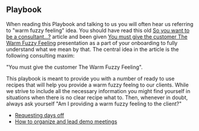 ## Playbook

When reading this Playbook and talking to us you will often hear us referring to "warm fuzzy feeling" idea. You should have read this old [So you want to be a consultant...?](http://www.unixwiz.net/techtips/be-consultant.html) article and been given [You must give the customer The Warm Fuzzy Feeling](https://docs.google.com/presentation/d/1ZgmWL8z5r3vQ8G0LZIT87Xz9YlJb9Yx2I0YJTr-rzgE/edit?usp=sharing) presentation as a part of your onboarding to fully understand what we mean by that. The central idea in the article is the following consulting maxim:

"You must give the customer The Warm Fuzzy Feeling". 

This playbook is meant to provide you with a number of ready to use recipes that will help you provide a warm fuzzy feelng to our clients. While we strive to include all the necessary information you might find yourself in situations when there is no clear recipe what to. Then, whenever in doubt, always ask yourself "Am I providing a warm fuzzy feeling to the client?"

- [Requesting days off](/days-off.md)
- [How to organize and lead demo meetings](/demo-meetings.md)
